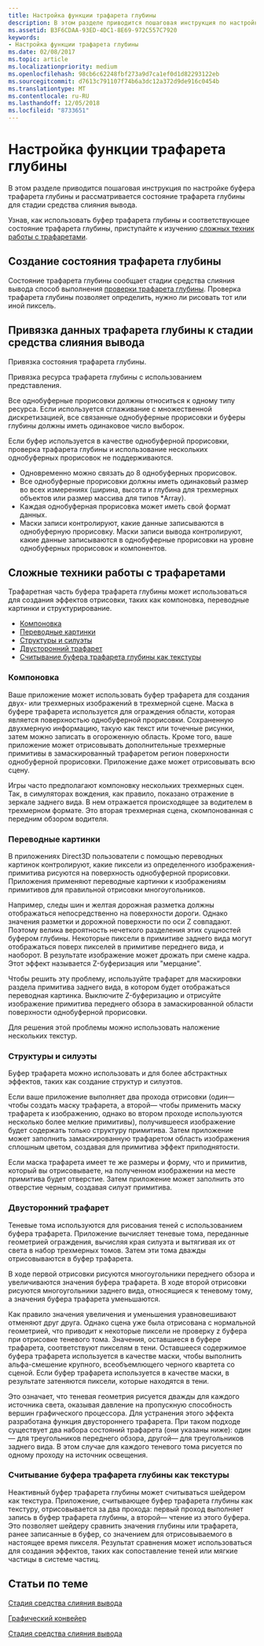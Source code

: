 ```yaml
---
title: Настройка функции трафарета глубины
description: В этом разделе приводится пошаговая инструкция по настройке буфера трафарета глубины и рассматривается состояние трафарета глубины для стадии слияния вывода.
ms.assetid: B3F6CDAA-93ED-4DC1-8E69-972C557C7920
keywords:
- Настройка функции трафарета глубины
ms.date: 02/08/2017
ms.topic: article
ms.localizationpriority: medium
ms.openlocfilehash: 98cb6c62248fbf273a9d7ca1ef0d1d82293122eb
ms.sourcegitcommit: d7613c791107f74b6a3dc12a372d9de916c0454b
ms.translationtype: MT
ms.contentlocale: ru-RU
ms.lasthandoff: 12/05/2018
ms.locfileid: "8733651"
---
```

# <a name="span-iddirect3dconceptsconfiguringdepth-stencilfunctionalityspanconfiguring-depth-stencil-functionality"></a><span id="direct3dconcepts.configuring_depth-stencil_functionality"></span>Настройка функции трафарета глубины


В этом разделе приводится пошаговая инструкция по настройке буфера трафарета глубины и рассматривается состояние трафарета глубины для стадии средства слияния вывода.

Узнав, как использовать буфер трафарета глубины и соответствующее состояние трафарета глубины, приступайте к изучению [сложных техник работы с трафаретами](#advanced-stencil-techniques).

## <a name="span-idcreatedepthstencilstatespanspan-idcreatedepthstencilstatespanspan-idcreatedepthstencilstatespancreate-depth-stencil-state"></a><span id="Create_Depth_Stencil_State"></span><span id="create_depth_stencil_state"></span><span id="CREATE_DEPTH_STENCIL_STATE"></span>Создание состояния трафарета глубины


Состояние трафарета глубины сообщает стадии средства слияния вывода способ выполнения [проверки трафарета глубины](https://msdn.microsoft.com/library/windows/desktop/bb205120). Проверка трафарета глубины позволяет определить, нужно ли рисовать тот или иной пиксель.

## <a name="span-idbinddepthstenciltotheomstagespanspan-idbinddepthstenciltotheomstagespanspan-idbinddepthstenciltotheomstagespanbind-depth-stencil-data-to-the-om-stage"></a><span id="Bind_Depth_Stencil_to_the_OM_Stage"></span><span id="bind_depth_stencil_to_the_om_stage"></span><span id="BIND_DEPTH_STENCIL_TO_THE_OM_STAGE"></span>Привязка данных трафарета глубины к стадии средства слияния вывода


Привязка состояния трафарета глубины.

Привязка ресурса трафарета глубины с использованием представления.

Все однобуферные прорисовки должны относиться к одному типу ресурса. Если используется сглаживание с множественной дискретизацией, все связанные однобуферные прорисовки и буферы глубины должны иметь одинаковое число выборок.

Если буфер используется в качестве однобуферной прорисовки, проверка трафарета глубины и использование нескольких однобуферных прорисовок не поддерживаются.

-   Одновременно можно связать до 8 однобуферных прорисовок.
-   Все однобуферные прорисовки должны иметь одинаковый размер во всех измерениях (ширина, высота и глубина для трехмерных объектов или размер массива для типов \*Array).
-   Каждая однобуферная прорисовка может иметь свой формат данных.
-   Маски записи контролируют, какие данные записываются в однобуферную прорисовку. Маски записи вывода контролируют, какие данные записываются в однобуферные прорисовки на уровне однобуферных прорисовок и компонентов.

## <a name="span-idadvancedstenciltechniquesspanspan-idadvancedstenciltechniquesspanspan-idadvancedstenciltechniquesspanspan-idadvanced-stencil-techniquesspanadvanced-stencil-techniques"></a><span id="Advanced_Stencil_Techniques"></span><span id="advanced_stencil_techniques"></span><span id="ADVANCED_STENCIL_TECHNIQUES"></span><span id="advanced-stencil-techniques"></span>Сложные техники работы с трафаретами


Трафаретная часть буфера трафарета глубины может использоваться для создания эффектов отрисовки, таких как компоновка, переводные картинки и структурирование.

-   [Компоновка](#compositing)
-   [Переводные картинки](#decaling)
-   [Структуры и силуэты](#outlines-and-silhouettes)
-   [Двусторонний трафарет](#two-sided-stencil)
-   [Считывание буфера трафарета глубины как текстуры](#reading-the-depth-stencil-buffer-as-a-texture)

### <a name="span-idcompositingspanspan-idcompositingspanspan-idcompositingspancompositing"></a><span id="Compositing"></span><span id="compositing"></span><span id="COMPOSITING"></span>Компоновка

Ваше приложение может использовать буфер трафарета для создания двух- или трехмерных изображений в трехмерной сцене. Маска в буфере трафарета используется для ограждения области, которая является поверхностью однобуферной прорисовки. Сохраненную двухмерную информацию, такую как текст или точечные рисунки, затем можно записать в огороженную область. Кроме того, ваше приложение может отрисовывать дополнительные трехмерные примитивы в замаскированный трафаретом регион поверхности однобуферной прорисовки. Приложение даже может отрисовывать всю сцену.

Игры часто предполагают компоновку нескольких трехмерных сцен. Так, в симуляторах вождения, как правило, показано отражение в зеркале заднего вида. В нем отражается происходящее за водителем в трехмерном формате. Это вторая трехмерная сцена, скомпонованная с передним обзором водителя.

### <a name="span-iddecalingspanspan-iddecalingspanspan-iddecalingspandecaling"></a><span id="Decaling"></span><span id="decaling"></span><span id="DECALING"></span>Переводные картинки

В приложениях Direct3D пользователи с помощью переводных картинок контролируют, какие пиксели из определенного изображения-примитива рисуются на поверхность однобуферной прорисовки. Приложения применяют переводные картинки к изображениям примитивов для правильной отрисовки многоугольников.

Например, следы шин и желтая дорожная разметка должны отображаться непосредственно на поверхности дороги. Однако значения разметки и дорожной поверхности по оси Z совпадают. Поэтому велика вероятность нечеткого разделения этих сущностей буфером глубины. Некоторые пиксели в примитиве заднего вида могут отображаться поверх пикселей в примитиве переднего вида, и наоборот. В результате изображение может дрожать при смене кадра. Этот эффект называется Z-буферизация или "мерцание".

Чтобы решить эту проблему, используйте трафарет для маскировки раздела примитива заднего вида, в котором будет отображаться переводная картинка. Выключите Z-буферизацию и отрисуйте изображение примитива переднего обзора в замаскированной области поверхности однобуферной прорисовки.

Для решения этой проблемы можно использовать наложение нескольких текстур.

### <a name="span-idoutlinesandsilhouettesspanspan-idoutlinesandsilhouettesspanspan-idoutlinesandsilhouettesspanspan-idoutlines-and-silhouettesoutlines-and-silhouettes"></a><span id="Outlines_and_Silhouettes"></span><span id="outlines_and_silhouettes"></span><span id="OUTLINES_AND_SILHOUETTES"></span><span id="outlines-and-silhouettes">Структуры и силуэты

Буфер трафарета можно использовать и для более абстрактных эффектов, таких как создание структур и силуэтов.

Если ваше приложение выполняет два прохода отрисовки (один— чтобы создать маску трафарета, а второй— чтобы применить маску трафарета к изображению, однако во втором проходе используются несколько более мелкие примитивы), получившееся изображение будет содержать только структуру примитива. Затем приложение может заполнить замаскированную трафаретом область изображения сплошным цветом, создавая для примитива эффект приподнятости.

Если маска трафарета имеет те же размеры и форму, что и примитив, который вы отрисовываете, на полученном изображении на месте примитива будет отверстие. Затем приложение может заполнить это отверстие черным, создавая силуэт примитива.

### <a name="span-idtwosidedstencilspanspan-idtwosidedstencilspanspan-idtwosidedstencilspantwo-sided-stencil"></a><span id="Two_Sided_Stencil"></span><span id="two_sided_stencil"></span><span id="TWO_SIDED_STENCIL"></span>Двусторонний трафарет

Теневые тома используются для рисования теней с использованием буфера трафарета. Приложение вычисляет теневые тома, переданные геометрией ограждения, вычисляя края силуэта и вытягивая их от света в набор трехмерных томов. Затем эти тома дважды отрисовываются в буфер трафарета.

В ходе первой отрисовки рисуются многоугольники переднего обзора и увеличиваются значения буфера трафарета. В ходе второй отрисовки рисуются многоугольники заднего вида, относящиеся к теневому тому, а значения буфера трафарета уменьшаются.

Как правило значения увеличения и уменьшения уравновешивают отменяют друг друга. Однако сцена уже была отрисована с нормальной геометрией, что приводит к некоторые пиксели не проверку z буфера при отрисовке теневого тома. Значения, оставшиеся в буфере трафарета, соответствуют пикселям в тени. Оставшееся содержимое буфера трафарета используется в качестве маски, чтобы выполнить альфа-смешение крупного, всеобъемлющего черного квартета со сценой. Если буфер трафарета используется в качестве маски, в результате затеняются пиксели, которые находятся в тени.

Это означает, что теневая геометрия рисуется дважды для каждого источника света, оказывая давление на пропускную способность вершин графического процессора. Для устранения этого эффекта разработана функция двустороннего трафарета. При таком подходе существует два набора состояний трафарета (они указаны ниже): один— для треугольников переднего обзора, другой— для треугольников заднего вида. В этом случае для каждого теневого тома рисуется по одному проходу на источник освещения.

### <a name="span-idreadingthedepth-stencilbufferasatexturespanspan-idreadingthedepth-stencilbufferasatexturespanspan-idreadingthedepth-stencilbufferasatexturespanspan-idreading-the-depth-stencil-buffer-as-a-texturespanreading-the-depth-stencil-buffer-as-a-texture"></a><span id="Reading_the_Depth-Stencil_Buffer_as_a_Texture"></span><span id="reading_the_depth-stencil_buffer_as_a_texture"></span><span id="READING_THE_DEPTH-STENCIL_BUFFER_AS_A_TEXTURE"></span><span id="reading-the-depth-stencil-buffer-as-a-texture"></span>Считывание буфера трафарета глубины как текстуры

Неактивный буфер трафарета глубины может считываться шейдером как текстура. Приложение, считывающее буфер трафарета глубины как текстуру, отрисовывается за два прохода: первый проход выполняет запись в буфер трафарета глубины, а второй— чтение из этого буфера. Это позволяет шейдеру сравнить значения глубины или трафарета, ранее записанные в буфер, со значением для отрисовываемого в настоящее время пикселя. Результат сравнения может использоваться для создания эффектов, таких как сопоставление теней или мягкие частицы в системе частиц.

## <a name="span-idrelated-topicsspanrelated-topics"></a><span id="related-topics"></span>Статьи по теме


[Стадия средства слияния вывода](output-merger-stage--om-.md)

[Графический конвейер](graphics-pipeline.md)

[Стадия средства слияния вывода](https://msdn.microsoft.com/library/windows/desktop/bb205120)
